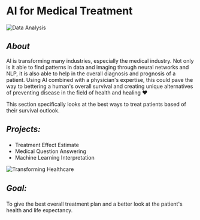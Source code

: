 <h1><strong> AI for Medical Treatment </strong></h1>

![Data Analysis](https://www.datadriveninvestor.com/wp-content/uploads/2020/01/medicaltreatment-620x465.jpg)

<h2><strong><em> About </em></strong></h2>

<p>AI is transforming many industries, especially the medical industry. Not only is it able to find patterns in data and imaging through neural networks and NLP,
it is also able to help in the overall diagnosis and prognosis of a patient. Using AI combined with a physician's expertise, this could pave the way to bettering a
human's overall survival and creating unique alternatives of preventing disease in the field of health and healing ❤️ </p>

<p>This section specifically looks at the best ways to treat patients based of their survival outlook.</p>

<h2><p><strong><em>Projects:</em></strong></p></h2>

<ul>
<li>Treatment Effect Estimate</li>
<li>Medical Question Answering</li>
<li>Machine Learning Interpretation</li>
</ul>

![Transforming Healthcare](https://lh3.googleusercontent.com/proxy/Cjp-iBlc1qItel5I3BHCiTghH2RRRKq1eas1VT3bXtrKixKx3-weGJ9DRAsNPCEQhefK5o5mkrYDt7uWefZyG5hKU4Ut8xgs)

<h2><p><strong><em>Goal:</em></strong></p></h2>

<p>To give the best overall treatment plan and a better look at the patient's health and life expectancy.</p>
